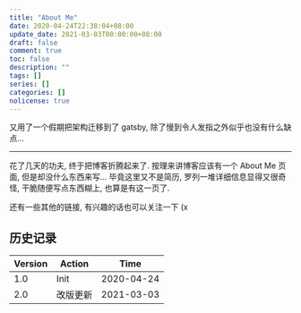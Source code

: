```yaml
---
title: "About Me"
date: 2020-04-24T22:38:04+08:00
update_date: 2021-03-03T00:00:00+08:00
draft: false
comment: true
toc: false
description: ""
tags: []
series: []
categories: []
nolicense: true
---
```


又用了一个假期把架构迁移到了 gatsby, 除了慢到令人发指之外似乎也没有什么缺点...

----

花了几天的功夫, 终于把博客折腾起来了. 按理来讲博客应该有一个 About Me 页面, 但是却没什么东西来写... 毕竟这里又不是简历, 罗列一堆详细信息显得又很奇怪, 干脆随便写点东西糊上, 也算是有这一页了.

还有一些其他的链接, 有兴趣的话也可以关注一下 (x

## 历史记录

| Version | Action   | Time        |
| ------- | -------- | ----------- |
| 1.0     | Init     | 2020-04-24  |
| 2.0     | 改版更新   | 2021-03-03  |
